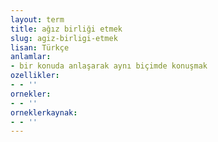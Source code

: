 ```yaml
---
layout: term
title: ağız birliği etmek
slug: agiz-birligi-etmek
lisan: Türkçe
anlamlar:
- bir konuda anlaşarak aynı biçimde konuşmak
ozellikler:
- - ''
ornekler:
- - ''
orneklerkaynak:
- - ''
---
```

